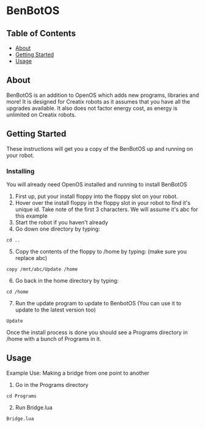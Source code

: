 # BenBotOS

## Table of Contents
+ [About](#about)
+ [Getting Started](#getting_started)
+ [Usage](#usage)

## About <a name = "about"></a>
BenBotOS is an addition to OpenOS which adds new programs, libraries and more! It is designed for Creatix robots as it assumes that you have all the upgrades available. It also does not factor energy cost, as energy is unlimited on Creatix robots.

## Getting Started <a name = "getting_started"></a>
These instructions will get you a copy of the BenBotOS up and running on your robot.

### Installing

You will already need OpenOS installed and running to install BenBotOS

1. First up, put your install floppy into the floppy slot on your robot.
2. Hover over the install floppy in the floppy slot in your robot to find it's unique id. Take note of the first 3 characters. We will assume it's abc for this example
3. Start the robot if you haven't already
4. Go down one directory by typing:
```
cd ..
```
5. Copy the contents of the floppy to /home by typing: (make sure you replace abc)
```
copy /mnt/abc/Update /home
```
6. Go back in the home directory by typing:
```
cd /home
```
7. Run the update program to update to BenbotOS (You can use it to update to the latest version too)
```
Update
```

Once the install process is done you should see a Programs directory in /home with a bunch of Programs in it.

## Usage <a name = "usage"></a>

Example Use: Making a bridge from one point to another

1. Go in the Programs directory
```
cd Programs
```
2. Run Bridge.lua
```
Bridge.lua
```
